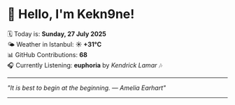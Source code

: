 # 👋 Hello, I'm Kekn9ne!

🗓️ Today is: **Sunday, 27 July 2025**  
🌤️ Weather in Istanbul: **☀️   +31°C**  
📊 GitHub Contributions: **68**  
🎧 Currently Listening: **euphoria** by *Kendrick Lamar* 🎶

---

_"It is best to begin at the beginning. — *Amelia Earhart*"_

---
